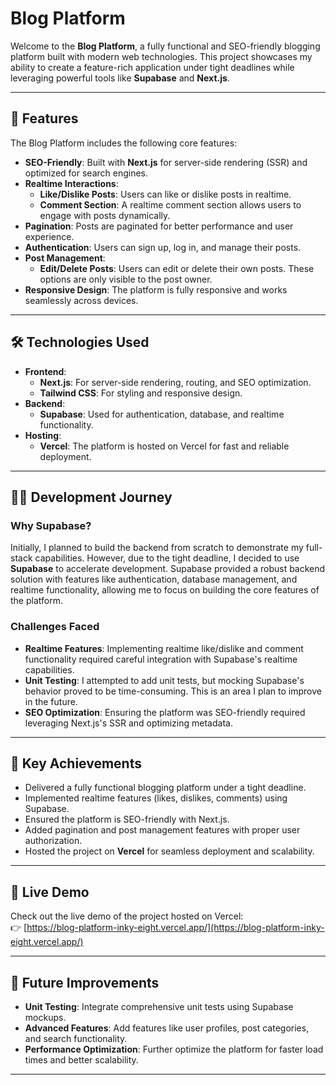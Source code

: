 # Blog Platform

Welcome to the **Blog Platform**, a fully functional and SEO-friendly blogging platform built with modern web technologies. This project showcases my ability to create a feature-rich application under tight deadlines while leveraging powerful tools like **Supabase** and **Next.js**.

---

## 🚀 Features

The Blog Platform includes the following core features:

- **SEO-Friendly**: Built with **Next.js** for server-side rendering (SSR) and optimized for search engines.
- **Realtime Interactions**:
  - **Like/Dislike Posts**: Users can like or dislike posts in realtime.
  - **Comment Section**: A realtime comment section allows users to engage with posts dynamically.
- **Pagination**: Posts are paginated for better performance and user experience.
- **Authentication**: Users can sign up, log in, and manage their posts.
- **Post Management**:
  - **Edit/Delete Posts**: Users can edit or delete their own posts. These options are only visible to the post owner.
- **Responsive Design**: The platform is fully responsive and works seamlessly across devices.

---

## 🛠️ Technologies Used

- **Frontend**:
  - **Next.js**: For server-side rendering, routing, and SEO optimization.
  - **Tailwind CSS**: For styling and responsive design.
- **Backend**:
  - **Supabase**: Used for authentication, database, and realtime functionality.
- **Hosting**:
  - **Vercel**: The platform is hosted on Vercel for fast and reliable deployment.

---

## 🧑‍💻 Development Journey

### Why Supabase?

Initially, I planned to build the backend from scratch to demonstrate my full-stack capabilities. However, due to the tight deadline, I decided to use **Supabase** to accelerate development. Supabase provided a robust backend solution with features like authentication, database management, and realtime functionality, allowing me to focus on building the core features of the platform.

### Challenges Faced

- **Realtime Features**: Implementing realtime like/dislike and comment functionality required careful integration with Supabase's realtime capabilities.
- **Unit Testing**: I attempted to add unit tests, but mocking Supabase's behavior proved to be time-consuming. This is an area I plan to improve in the future.
- **SEO Optimization**: Ensuring the platform was SEO-friendly required leveraging Next.js's SSR and optimizing metadata.

---

## 🎯 Key Achievements

- Delivered a fully functional blogging platform under a tight deadline.
- Implemented realtime features (likes, dislikes, comments) using Supabase.
- Ensured the platform is SEO-friendly with Next.js.
- Added pagination and post management features with proper user authorization.
- Hosted the project on **Vercel** for seamless deployment and scalability.

---

## 🔗 Live Demo

Check out the live demo of the project hosted on Vercel:  
👉 [https://blog-platform-inky-eight.vercel.app/](https://blog-platform-inky-eight.vercel.app/)

---

## 🚧 Future Improvements

- **Unit Testing**: Integrate comprehensive unit tests using Supabase mockups.
- **Advanced Features**: Add features like user profiles, post categories, and search functionality.
- **Performance Optimization**: Further optimize the platform for faster load times and better scalability.

---
